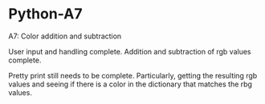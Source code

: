 # Python-A7
A7: Color addition and subtraction

User input and handling complete. Addition and subtraction of rgb values complete. 

Pretty print still needs to be complete. Particularly, getting the resulting rgb values and seeing if there is a color in the dictionary that matches the rbg values. 

